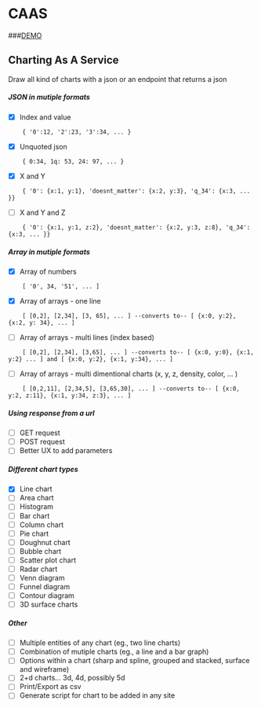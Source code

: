 CAAS
======

###[DEMO](http://bigomega.github.io/caas)

## Charting As A Service

Draw all kind of charts with a json or an endpoint that returns a json

##### JSON in mutiple formats
- [x] Index and value 
```
    { '0':12, '2':23, '3':34, ... }
```
- [x] Unquoted json 
```
    { 0:34, 1q: 53, 24: 97, ... }
```
- [x] X and Y 
```
    { '0': {x:1, y:1}, 'doesnt_matter': {x:2, y:3}, 'q_34': {x:3, ... }}
```
- [ ] X and Y and Z 
```
    { '0': {x:1, y:1, z:2}, 'doesnt_matter': {x:2, y:3, z:8}, 'q_34': {x:3, ... }}
```

##### Array in mutiple formats
- [x] Array of numbers 
```
    [ '0', 34, '51', ... ]
```
- [x] Array of arrays - one line 
```
    [ [0,2], [2,34], [3, 65], ... ] --converts to-- [ {x:0, y:2}, {x:2, y: 34}, ... ]
```
- [ ] Array of arrays - multi lines (index based) 
```
    [ [0,2], [2,34], [3,65], ... ] --converts to-- [ {x:0, y:0}, {x:1, y:2} ... ] and [ {x:0, y:2}, {x:1, y:34}, ... ] 
```
- [ ] Array of arrays - multi dimentional charts (x, y, z, density, color, ... )
```
    [ [0,2,11], [2,34,5], [3,65,30], ... ] --converts to-- [ {x:0, y:2, z:11}, {x:1, y:34, z:3}, ... ]
```

##### Using response from a url
- [ ] GET request
- [ ] POST request
- [ ] Better UX to add parameters

##### Different chart types
- [x] Line chart
- [ ] Area chart
- [ ] Histogram
- [ ] Bar chart
- [ ] Column chart
- [ ] Pie chart
- [ ] Doughnut chart
- [ ] Bubble chart
- [ ] Scatter plot chart
- [ ] Radar chart
- [ ] Venn diagram
- [ ] Funnel diagram
- [ ] Contour diagram
- [ ] 3D surface charts

##### Other
- [ ] Multiple entities of any chart (eg., two line charts)
- [ ] Combination of mutiple charts (eg., a line and a bar graph)
- [ ] Options within a chart (sharp and spline, grouped and stacked, surface and wireframe)
- [ ] 2+d charts... 3d, 4d, possibly 5d
- [ ] Print/Export as csv
- [ ] Generate script for chart to be added in any site
